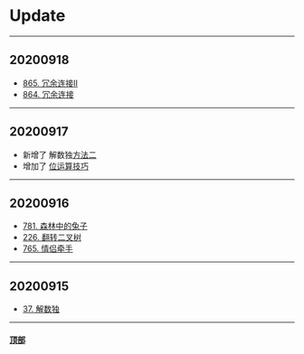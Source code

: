 # <a name="Update">Update</a>

---
## 20200918
* [865. 冗余连接II](https://github.com/Mathstarry/Leetcode/blob/master/problems/0685_findRedundantDirectedConnection)
* [864. 冗余连接](https://github.com/Mathstarry/Leetcode/tree/master/problems/0684_findRedundantConnection)
---

## 20200917
* 新增了 解数独[方法二](https://github.com/Mathstarry/Leetcode/blob/master/problems/0037_solveSudoku/ideas.md)
* 增加了 [位运算技巧](https://github.com/Mathstarry/Leetcode/tree/master/tricks/bit-operation)  
---

## 20200916
* [781. 森林中的兔子](https://github.com/Mathstarry/Leetcode/tree/master/problems/0781_numRabbits)
* [226. 翻转二叉树](https://github.com/Mathstarry/Leetcode/tree/master/problems/0226_invertTree)
* [765. 情侣牵手](https://github.com/Mathstarry/Leetcode/tree/master/problems/0765_minSwapsCouples)
---

## 20200915

* [37. 解数独](https://github.com/Mathstarry/Leetcode/tree/master/problems/0037_solveSudoku)
---




#### <a href="#Update">顶部</a>
